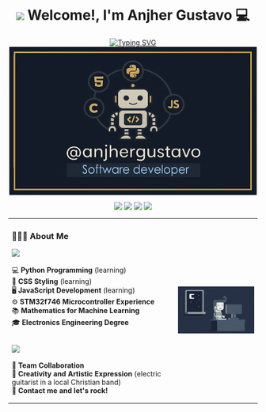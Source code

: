 <h1 align="center"> <img src="https://media.giphy.com/media/hvRJCLFzcasrR4ia7z/giphy.gif" width="35"> Welcome!, I'm Anjher Gustavo 💻 </h1> 
<p align="center">
<p align="center"> <a href="https://git.io/typing-svg"><img src="https://readme-typing-svg.demolab.com?font=Fira+Code&duration=3000&pause=1500&color=c7ac60&random=true&width=435&lines=Electronic+Engineer;Specializing+in+Machine+Learning;Full-stack+developer+in+progress..." alt="Typing SVG" /></a> <br>

<img src="https://github.com/anjhergustavo/anjhergustavo/blob/main/profesional%201.jpg?raw=true" width="500" height="300" align="center"/>

<p>
<div align="center">
  <img src="https://img.shields.io/badge/-HTML-c58545?style=for-the-badge&logo=html5&logoColor=c58545&labelColor=282828">
  <img src="https://img.shields.io/badge/-CSS-d1a01f?style=for-the-badge&logo=css3&logoColor=d1a01f&labelColor=282828">
  <img src="https://img.shields.io/badge/-Python-98c4ee?style=for-the-badge&logo=python&logoColor=98c4ee&labelColor=282828">
  <img src="https://img.shields.io/badge/-English B2-d0c9b5?style=for-the-badge&logo=engadget&logoColor=d0c9b5&labelColor=282828">
</div>
</p>

<table>
<tr>
<td>

### 👨🏻‍💻 About Me

<img src="https://img.shields.io/badge/Hard%20Skills-%F0%9F%92%BB-c7ac60?style=for-the-badge"/>  

💻 **Python Programming** (learning)  
🎨 **CSS Styling** (learning)  
🖥️ **JavaScript Development** (learning)  
⚙️ **STM32f746 Microcontroller Experience**  
📚 **Mathematics for Machine Learning**  
🎓 **Electronics Engineering Degree**  

<br>

<img src="https://img.shields.io/badge/Soft%20Skills-%F0%9F%A4%9D-88b0d6?style=for-the-badge"/>  

🤝 **Team Collaboration**  
🎸 **Creativity and Artistic Expression** (electric guitarist in a local Christian band)  
🚀 **Contact me and let's rock!**  

</td>
<td>

<img src="https://raw.githubusercontent.com/AVS1508/AVS1508/master/assets/Night-Coding.gif" width="300"/>

</td>
</tr>
</table>


<!--
Commentary section
-->
